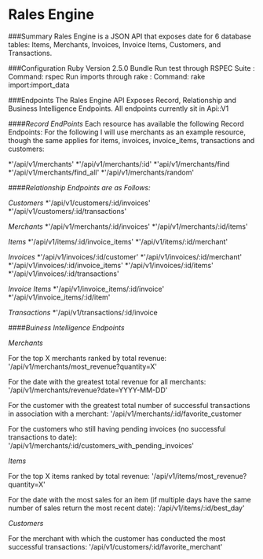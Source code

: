 # Rales Engine

###Summary
Rales Engine is a JSON API that exposes date for 6 database tables: Items, Merchants, Invoices, Invoice Items, Customers, and Transactions. 

###Configuration
Ruby Version 2.5.0
Bundle
Run test through RSPEC Suite : Command: rspec
Run imports through rake : Command: rake import:import_data

###Endpoints
The Rales Engine API Exposes Record, Relationship and Business Intelligence Endpoints. All endpoints currently sit in Api::V1

####_Record EndPoints_
Each resource has available the following Record Endpoints:
For the following I will use merchants as an example resource, though the same applies for items, invoices, invoice_items, transactions and customers:

*'/api/v1/merchants'
*'/api/v1/merchants/:id'
*'api/v1/merchants/find
*'/api/v1/merchants/find_all'
*'/api/v1/merchants/random'

####_Relationship Endpoints are as Follows:_

_Customers_
*'/api/v1/customers/:id/invoices'
*'/api/v1/customers/:id/transactions'

_Merchants_
*'/api/v1/merchants/:id/invoices'
*'/api/v1/merchants/:id/items'

_Items_
*'/api/v1/items/:id/invoice_items'
*'/api/v1/items/:id/merchant'

_Invoices_
*'/api/v1/invoices/:id/customer'
*'/api/v1/invoices/:id/merchant'
*'/api/v1/invoices/:id/invoice_items'
*'/api/v1/invoices/:id/items'
*'/api/v1/invoices/:id/transactions'

_Invoice Items_
*'/api/v1/invoice_items/:id/invoice'
*'/api/v1/invoice_items/:id/item'

_Transactions_
*'/api/v1/transactions/:id/invoice

####_Buiness Intelligence Endpoints_

_Merchants_

For the top X merchants ranked by total revenue: 
'/api/v1/merchants/most_revenue?quantity=X'

For the date with the greatest total revenue for all merchants:
'/api/v1/merchants/revenue?date=YYYY-MM-DD'

For the customer with the greatest total number of successful transactions in association with a merchant:
'/api/v1/merchants/:id/favorite_customer

For the customers who still having pending invoices (no successful transactions to date):
'/api/v1/merchants/:id/customers_with_pending_invoices'

_Items_

For the top X items ranked by total revenue:
'/api/v1/items/most_revenue?quantity=X'

For the date with the most sales for an item (if multiple days have the same number of sales return the most recent date):
'/api/v1/items/:id/best_day'

_Customers_

For the merchant with which the customer has conducted the most successful transactions:
'/api/v1/customers/:id/favorite_merchant'

